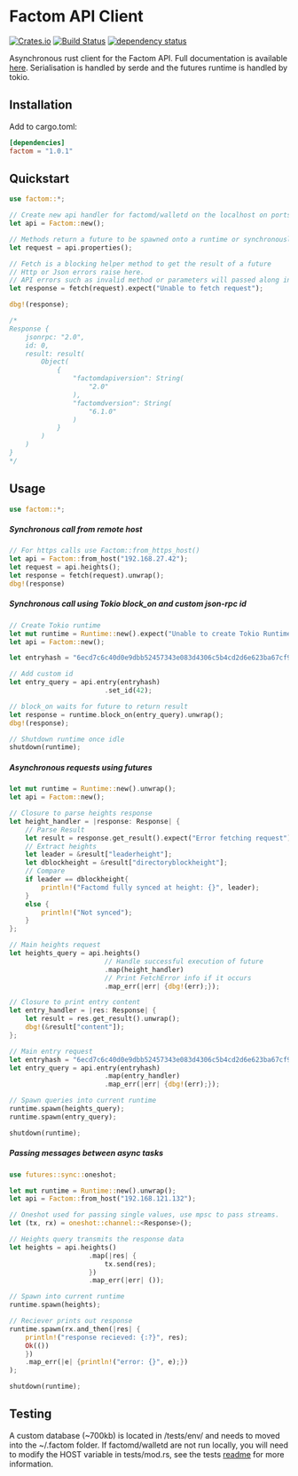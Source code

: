 # Factom API Client

[![Crates.io](https://img.shields.io/crates/v/factom.svg)](https://crates.io/crates/factom)
[![Build Status](https://travis-ci.com/MitchellBerry/Factom-Client.svg?branch=master)](https://travis-ci.com/MitchellBerry/Factom-Client)
[![dependency status](https://deps.rs/crate/factom/1.0.1/status.svg)](https://deps.rs/crate/factom/1.0.1)

Asynchronous rust client for the Factom API. Full documentation is available [here](https://docs.rs/factom/1.0.1/factom/). Serialisation is handled by serde and the futures runtime is handled by tokio.

## Installation

Add to cargo.toml:
```toml
[dependencies]
factom = "1.0.1"
```

## Quickstart

```rust
use factom::*;

// Create new api handler for factomd/walletd on the localhost on ports 8088 and 8089 respectively
let api = Factom::new();

// Methods return a future to be spawned onto a runtime or synchronously fetched
let request = api.properties();

// Fetch is a blocking helper method to get the result of a future
// Http or Json errors raise here. 
// API errors such as invalid method or parameters will passed along in the response to be handled later
let response = fetch(request).expect("Unable to fetch request");

dbg!(response);

/*
Response {
    jsonrpc: "2.0",
    id: 0,
    result: result(
        Object(
            {
                "factomdapiversion": String(
                    "2.0"
                ),
                "factomdversion": String(
                    "6.1.0"
                )
            }
        )
    )
}
*/
```

## Usage

```rust
use factom::*;
```

##### Synchronous call from remote host
```rust
// For https calls use Factom::from_https_host()
let api = Factom::from_host("192.168.27.42");
let request = api.heights();
let response = fetch(request).unwrap();
dbg!(response)
```

##### Synchronous call using Tokio block_on and custom json-rpc id
```rust
// Create Tokio runtime
let mut runtime = Runtime::new().expect("Unable to create Tokio Runtime"); 
let api = Factom::new();

let entryhash = "6ecd7c6c40d0e9dbb52457343e083d4306c5b4cd2d6e623ba67cf9d18b39faa7";

// Add custom id
let entry_query = api.entry(entryhash)
                        .set_id(42);

// block_on waits for future to return result
let response = runtime.block_on(entry_query).unwrap();
dbg!(response);

// Shutdown runtime once idle
shutdown(runtime);
```

##### Asynchronous requests using futures
```rust
let mut runtime = Runtime::new().unwrap(); 
let api = Factom::new();

// Closure to parse heights response
let height_handler = |response: Response| {
    // Parse Result
    let result = response.get_result().expect("Error fetching request");
    // Extract heights
    let leader = &result["leaderheight"];
    let dblockheight = &result["directoryblockheight"];
    // Compare
    if leader == dblockheight{
        println!("Factomd fully synced at height: {}", leader);
    }
    else {
        println!("Not synced");
    }
};

// Main heights request
let heights_query = api.heights()
                        // Handle successful execution of future
                        .map(height_handler)
                        // Print FetchError info if it occurs
                        .map_err(|err| {dbg!(err);});

// Closure to print entry content
let entry_handler = |res: Response| {
    let result = res.get_result().unwrap();
    dbg!(&result["content"]);
};

// Main entry request
let entryhash = "6ecd7c6c40d0e9dbb52457343e083d4306c5b4cd2d6e623ba67cf9d18b39faa7";
let entry_query = api.entry(entryhash)
                        .map(entry_handler)
                        .map_err(|err| {dbg!(err);});

// Spawn queries into current runtime
runtime.spawn(heights_query);
runtime.spawn(entry_query);

shutdown(runtime);
```

##### Passing messages between async tasks
```rust
use futures::sync::oneshot;

let mut runtime = Runtime::new().unwrap();
let api = Factom::from_host("192.168.121.132");

// Oneshot used for passing single values, use mpsc to pass streams.
let (tx, rx) = oneshot::channel::<Response>();

// Heights query transmits the response data
let heights = api.heights()
                    .map(|res| {
                        tx.send(res);
                    })
                    .map_err(|err| ());

// Spawn into current runtime
runtime.spawn(heights);

// Reciever prints out response
runtime.spawn(rx.and_then(|res| {
    println!("response recieved: {:?}", res);
    Ok(())
    })
    .map_err(|e| {println!("error: {}", e);})
);

shutdown(runtime);

```


## Testing 

A custom database (~700kb) is located in /tests/env/ and needs to moved into the ~/.factom folder. 
If factomd/walletd are not run locally, you will need to modify the HOST variable in tests/mod.rs, see the tests [readme](/tests/readme.md) for more information.
